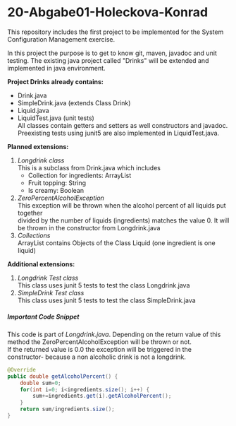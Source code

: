 # 20-Abgabe01-Holeckova-Konrad
This repository includes the first project to be implemented for the System Configuration Management exercise.

In this project the purpose is to get to know git, maven, javadoc and unit testing.
The existing java project called "Drinks" will be extended and implemented in java environment.

**Project Drinks already contains:**
- Drink.java
- SimpleDrink.java (extends Class Drink)
- Liquid.java
- LiquidTest.java (unit tests) <br />
All classes contain getters and setters as well constructors and javadoc.
Preexisting tests using junit5 are also implemented in LiquidTest.java.

**Planned extensions:** <br />
1. *Longdrink class*  <br />
This is a subclass from Drink.java which includes <br />
    - Collection for ingredients: ArrayList
    - Fruit topping: String
    - Is creamy: Boolean
2. *ZeroPercentAlcoholException* <br />
This exception will be thrown when the alcohol percent of all liquids put together<br />
divided by the number of liquids (ingredients) matches the value 0. It will be thrown in the constructor from Longdrink.java <br/>
3. *Collections* <br />
ArrayList contains Objects of the Class Liquid (one ingredient is one liquid) <br /> <a/>

**Additional extensions:**<br />
1. *Longdrink Test class*<br />
This class uses junit 5 tests to test the class Longdrink.java
2. *SimpleDrink Test class*<br />
This class uses junit 5 tests to test the class SimpleDrink.java

##### Important Code Snippet
This code is part of *Longdrink.java*. Depending on the return value of this
method the ZeroPercentAlcoholException will be thrown or not.<br />
If the returned value is 0.0 the exception will be triggered in the constructor-
because a non alcoholic drink is not a longdrink.

```java
@Override
public double getAlcoholPercent() {
    double sum=0;
    for(int i=0; i<ingredients.size(); i++) {
        sum+=ingredients.get(i).getAlcoholPercent();
    }
    return sum/ingredients.size();
}
```
